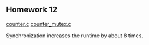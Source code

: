 ## Homework 12

[counter.c](counter.c)
[counter_mutex.c](counter_mutex.c)

Synchronization increases the runtime by about 8 times.